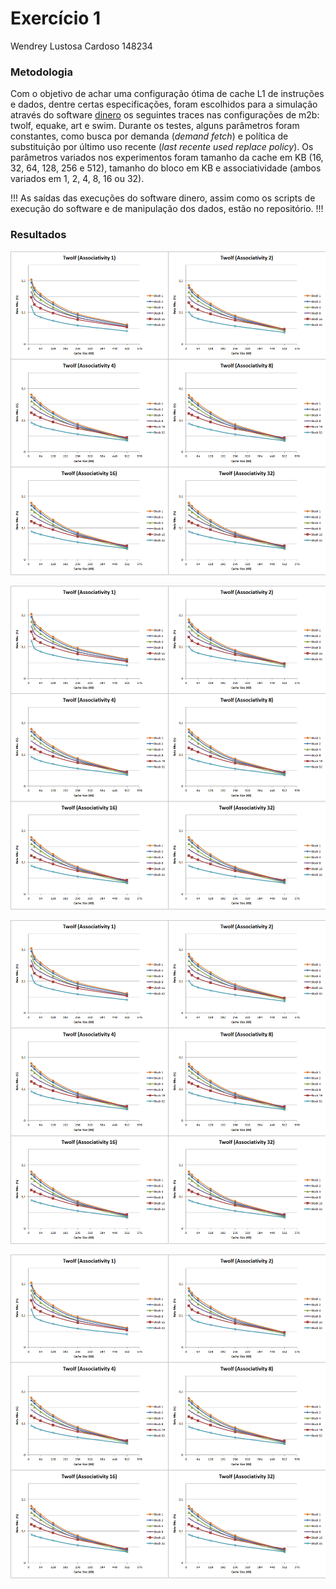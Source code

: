 # Exercício 1

Wendrey Lustosa Cardoso
148234

### Metodologia

Com o objetivo de achar uma configuração ótima de cache L1 de instruções e dados, dentre certas especificações, foram escolhidos para a simulação através do software [dinero](https://www.ece.cmu.edu/~ece548/tools/dinero/man/dinero.htm) os seguintes traces nas configurações de m2b: twolf, equake, art e swim. Durante os testes, alguns parâmetros foram constantes, como busca por demanda (*demand fetch*) e política de substituição por último uso recente (*last recente used replace policy*). Os parâmetros variados nos experimentos foram tamanho da cache em KB (16, 32, 64, 128, 256 e 512), tamanho do bloco em KB e associatividade (ambos variados em 1, 2, 4, 8, 16 ou 32).

!!! As saídas das execuções do software dinero, assim como os scripts de execução do software e de manipulação dos dados, estão no repositório. !!!

### Resultados

![Twolf](/exercicio2/twolf_data.png)

![Equake](/exercicio2/twolf_data.png)

![Art](/exercicio2/twolf_data.png)

![Swim](/exercicio2/twolf_data.png)
